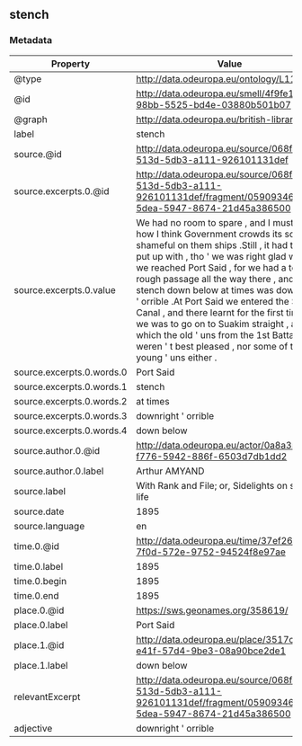 ## stench

### Metadata

| Property | Value |
| -------- | ----- |
| @type | http://data.odeuropa.eu/ontology/L11_Smell |
| @id | http://data.odeuropa.eu/smell/4f9fe1a5-98bb-5525-bd4e-03880b501b07 |
| @graph | http://data.odeuropa.eu/british-library |
| label | stench |
| source.@id | http://data.odeuropa.eu/source/068fa399-513d-5db3-a111-926101131def |
| source.excerpts.0.@id | http://data.odeuropa.eu/source/068fa399-513d-5db3-a111-926101131def/fragment/05909346-5dea-5947-8674-21d45a386500 |
| source.excerpts.0.value | We had no room to spare , and I must say as how I think Government crowds its soldiers shameful on them ships .Still , it had to be put up with , tho ' we was right glad when we reached Port Said , for we had a terrible rough passage all the way there , and the stench down below at times was downright ' orrible .At Port Said we entered the Suez Canal , and there learnt for the first time that we was to go on to Suakim straight , at which the old ' uns from the 1st Battalion weren ' t best pleased , nor some of the young ' uns either . |
| source.excerpts.0.words.0 | Port Said |
| source.excerpts.0.words.1 | stench |
| source.excerpts.0.words.2 | at times |
| source.excerpts.0.words.3 | downright ' orrible |
| source.excerpts.0.words.4 | down below |
| source.author.0.@id | http://data.odeuropa.eu/actor/0a8a3552-f776-5942-886f-6503d7db1dd2 |
| source.author.0.label | Arthur AMYAND |
| source.label | With Rank and File; or, Sidelights on soldier life |
| source.date | 1895 |
| source.language | en |
| time.0.@id | http://data.odeuropa.eu/time/37ef26f6-7f0d-572e-9752-94524f8e97ae |
| time.0.label | 1895 |
| time.0.begin | 1895 |
| time.0.end | 1895 |
| place.0.@id | https://sws.geonames.org/358619/ |
| place.0.label | Port Said |
| place.1.@id | http://data.odeuropa.eu/place/3517cb24-e41f-57d4-9be3-08a90bce2de1 |
| place.1.label | down below |
| relevantExcerpt | http://data.odeuropa.eu/source/068fa399-513d-5db3-a111-926101131def/fragment/05909346-5dea-5947-8674-21d45a386500 |
| adjective | downright ' orrible |
